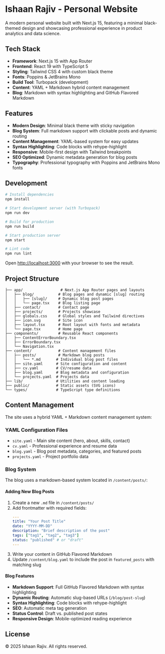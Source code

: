 # Ishaan Rajiv - Personal Website

A modern personal website built with Next.js 15, featuring a minimal black-themed design and showcasing professional experience in product analytics and data science.

## Tech Stack

- **Framework**: Next.js 15 with App Router
- **Frontend**: React 19 with TypeScript 5
- **Styling**: Tailwind CSS 4 with custom black theme
- **Fonts**: Poppins & JetBrains Mono
- **Build Tool**: Turbopack (development)
- **Content**: YAML + Markdown hybrid content management
- **Blog**: Markdown with syntax highlighting and GitHub Flavored Markdown

## Features

- **Modern Design**: Minimal black theme with sticky navigation
- **Blog System**: Full markdown support with clickable posts and dynamic routing
- **Content Management**: YAML-based system for easy updates
- **Syntax Highlighting**: Code blocks with rehype-highlight
- **Responsive**: Mobile-first design with Tailwind breakpoints
- **SEO Optimized**: Dynamic metadata generation for blog posts
- **Typography**: Professional typography with Poppins and JetBrains Mono fonts

## Development

```bash
# Install dependencies
npm install

# Start development server (with Turbopack)
npm run dev

# Build for production
npm run build

# Start production server
npm start

# Lint code
npm run lint
```

Open [http://localhost:3000](http://localhost:3000) with your browser to see the result.

## Project Structure

```
├── app/                 # Next.js App Router pages and layouts
│   ├── blog/           # Blog pages and dynamic [slug] routing
│   │   ├── [slug]/     # Dynamic blog post pages
│   │   └── page.tsx    # Blog listing page
│   ├── contact/        # Contact page
│   ├── projects/       # Projects showcase
│   ├── globals.css     # Global styles and Tailwind directives
│   ├── icon.svg        # Site icon
│   ├── layout.tsx      # Root layout with fonts and metadata
│   └── page.tsx        # Home page
├── components/         # Reusable React components
│   ├── ContentErrorBoundary.tsx
│   ├── ErrorBoundary.tsx
│   └── Navigation.tsx
├── content/            # Content management files
│   ├── posts/          # Markdown blog posts
│   │   └── *.md       # Individual blog post files
│   ├── site.yaml      # Site configuration and content
│   ├── cv.yaml        # CV/resume data
│   ├── blog.yaml      # Blog metadata and configuration
│   └── projects.yaml  # Projects data
├── lib/               # Utilities and content loading
├── public/            # Static assets (SVG icons)
└── types/             # TypeScript type definitions
```

## Content Management

The site uses a hybrid YAML + Markdown content management system:

### YAML Configuration Files
- `site.yaml` - Main site content (hero, about, skills, contact)
- `cv.yaml` - Professional experience and resume data
- `blog.yaml` - Blog post metadata, categories, and featured posts
- `projects.yaml` - Project portfolio data

### Blog System
The blog uses a markdown-based system located in `/content/posts/`:

#### Adding New Blog Posts
1. Create a new `.md` file in `/content/posts/`
2. Add frontmatter with required fields:
   ```yaml
   ---
   title: "Your Post Title"
   date: "YYYY-MM-DD"
   description: "Brief description of the post"
   tags: ["tag1", "tag2", "tag3"]
   status: "published" # or "draft"
   ---
   ```
3. Write your content in GitHub Flavored Markdown
4. Update `/content/blog.yaml` to include the post in `featured_posts` with matching slug

#### Blog Features
- **Markdown Support**: Full GitHub Flavored Markdown with syntax highlighting
- **Dynamic Routing**: Automatic slug-based URLs (`/blog/post-slug`)
- **Syntax Highlighting**: Code blocks with rehype-highlight
- **SEO**: Automatic meta tag generation
- **Status Control**: Draft vs. published post states
- **Responsive Design**: Mobile-optimized reading experience

## License

© 2025 Ishaan Rajiv. All rights reserved.
